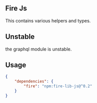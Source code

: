 
## Fire Js
This contains various helpers and types.

## Unstable
the graphql module is unstable.

## Usage
```json
{
	"dependencies": {
		"fire": "npm:fire-lib-js@^0.2"
	}
}
```